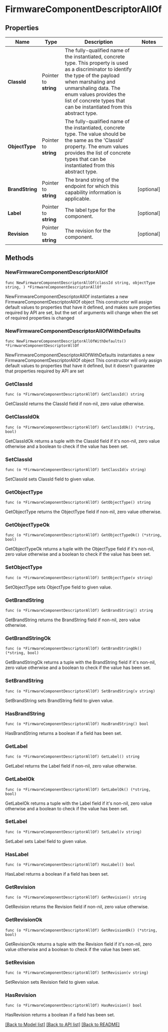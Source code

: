 # FirmwareComponentDescriptorAllOf

## Properties

Name | Type | Description | Notes
------------ | ------------- | ------------- | -------------
**ClassId** | Pointer to **string** | The fully-qualified name of the instantiated, concrete type. This property is used as a discriminator to identify the type of the payload when marshaling and unmarshaling data. The enum values provides the list of concrete types that can be instantiated from this abstract type. | 
**ObjectType** | Pointer to **string** | The fully-qualified name of the instantiated, concrete type. The value should be the same as the &#39;ClassId&#39; property. The enum values provides the list of concrete types that can be instantiated from this abstract type. | 
**BrandString** | Pointer to **string** | The brand string of the endpoint for which this capability information is applicable. | [optional] 
**Label** | Pointer to **string** | The label type for the component. | [optional] 
**Revision** | Pointer to **string** | The revision for the component. | [optional] 

## Methods

### NewFirmwareComponentDescriptorAllOf

`func NewFirmwareComponentDescriptorAllOf(classId string, objectType string, ) *FirmwareComponentDescriptorAllOf`

NewFirmwareComponentDescriptorAllOf instantiates a new FirmwareComponentDescriptorAllOf object
This constructor will assign default values to properties that have it defined,
and makes sure properties required by API are set, but the set of arguments
will change when the set of required properties is changed

### NewFirmwareComponentDescriptorAllOfWithDefaults

`func NewFirmwareComponentDescriptorAllOfWithDefaults() *FirmwareComponentDescriptorAllOf`

NewFirmwareComponentDescriptorAllOfWithDefaults instantiates a new FirmwareComponentDescriptorAllOf object
This constructor will only assign default values to properties that have it defined,
but it doesn't guarantee that properties required by API are set

### GetClassId

`func (o *FirmwareComponentDescriptorAllOf) GetClassId() string`

GetClassId returns the ClassId field if non-nil, zero value otherwise.

### GetClassIdOk

`func (o *FirmwareComponentDescriptorAllOf) GetClassIdOk() (*string, bool)`

GetClassIdOk returns a tuple with the ClassId field if it's non-nil, zero value otherwise
and a boolean to check if the value has been set.

### SetClassId

`func (o *FirmwareComponentDescriptorAllOf) SetClassId(v string)`

SetClassId sets ClassId field to given value.


### GetObjectType

`func (o *FirmwareComponentDescriptorAllOf) GetObjectType() string`

GetObjectType returns the ObjectType field if non-nil, zero value otherwise.

### GetObjectTypeOk

`func (o *FirmwareComponentDescriptorAllOf) GetObjectTypeOk() (*string, bool)`

GetObjectTypeOk returns a tuple with the ObjectType field if it's non-nil, zero value otherwise
and a boolean to check if the value has been set.

### SetObjectType

`func (o *FirmwareComponentDescriptorAllOf) SetObjectType(v string)`

SetObjectType sets ObjectType field to given value.


### GetBrandString

`func (o *FirmwareComponentDescriptorAllOf) GetBrandString() string`

GetBrandString returns the BrandString field if non-nil, zero value otherwise.

### GetBrandStringOk

`func (o *FirmwareComponentDescriptorAllOf) GetBrandStringOk() (*string, bool)`

GetBrandStringOk returns a tuple with the BrandString field if it's non-nil, zero value otherwise
and a boolean to check if the value has been set.

### SetBrandString

`func (o *FirmwareComponentDescriptorAllOf) SetBrandString(v string)`

SetBrandString sets BrandString field to given value.

### HasBrandString

`func (o *FirmwareComponentDescriptorAllOf) HasBrandString() bool`

HasBrandString returns a boolean if a field has been set.

### GetLabel

`func (o *FirmwareComponentDescriptorAllOf) GetLabel() string`

GetLabel returns the Label field if non-nil, zero value otherwise.

### GetLabelOk

`func (o *FirmwareComponentDescriptorAllOf) GetLabelOk() (*string, bool)`

GetLabelOk returns a tuple with the Label field if it's non-nil, zero value otherwise
and a boolean to check if the value has been set.

### SetLabel

`func (o *FirmwareComponentDescriptorAllOf) SetLabel(v string)`

SetLabel sets Label field to given value.

### HasLabel

`func (o *FirmwareComponentDescriptorAllOf) HasLabel() bool`

HasLabel returns a boolean if a field has been set.

### GetRevision

`func (o *FirmwareComponentDescriptorAllOf) GetRevision() string`

GetRevision returns the Revision field if non-nil, zero value otherwise.

### GetRevisionOk

`func (o *FirmwareComponentDescriptorAllOf) GetRevisionOk() (*string, bool)`

GetRevisionOk returns a tuple with the Revision field if it's non-nil, zero value otherwise
and a boolean to check if the value has been set.

### SetRevision

`func (o *FirmwareComponentDescriptorAllOf) SetRevision(v string)`

SetRevision sets Revision field to given value.

### HasRevision

`func (o *FirmwareComponentDescriptorAllOf) HasRevision() bool`

HasRevision returns a boolean if a field has been set.


[[Back to Model list]](../README.md#documentation-for-models) [[Back to API list]](../README.md#documentation-for-api-endpoints) [[Back to README]](../README.md)


